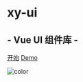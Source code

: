 <!-- ![logo](imgs/logo.png) -->

# xy-ui

## - Vue UI 组件库 -

[开始](/?id=关于)
[Demo](https://xachary.github.io/demo_xy-ui/index.html)

![color]()
